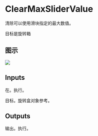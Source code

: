 # ClearMaxSliderValue

清除可以使用滑块指定的最大数值。

目标是旋转箱

## 图示

![]($-20221218-18104123.png)

## Inputs

在。执行。

目标。旋转盒对象参考。 

## Outputs

输出。执行。
